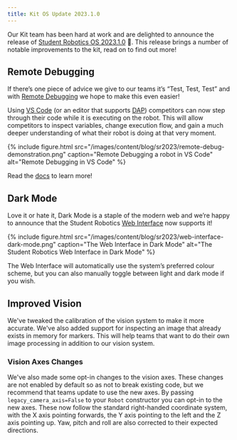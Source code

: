 ```yaml
---
title: Kit OS Update 2023.1.0
---
```


Our Kit team has been hard at work and are delighted to announce the release of [Student Robotics OS 2023.1.0](https://studentrobotics.org/docs/kit/brain_board/updates) 🎉. This release brings a number of notable improvements to the kit, read on to find out more!

## Remote Debugging

If there’s one piece of advice we give to our teams it’s “Test, Test, Test” and with [Remote Debugging](https://studentrobotics.org/docs/programming/editors/vscode#remote-debugging) we hope to make this even easier!

Using [VS Code](https://code.visualstudio.com/) (or an editor that supports [DAP](https://microsoft.github.io/debug-adapter-protocol/)) competitors can now step through their code while it is executing on the robot. This will allow competitors to inspect variables, change execution flow, and gain a much deeper understanding of what their robot is doing at that very moment.

{% include figure.html src="/images/content/blog/sr2023/remote-debug-demonstration.png"
           caption="Remote Debugging a robot in VS Code" alt="Remote Debugging in VS Code" %}

Read the [docs](https://studentrobotics.org/docs/programming/editors/vscode#remote-debugging) to learn more!

## Dark Mode

Love it or hate it, Dark Mode is a staple of the modern web and we’re happy to announce that the Student Robotics [Web Interface](https://studentrobotics.org/docs/kit/wifi#using-the-robot-interface) now supports it!

{% include figure.html src="/images/content/blog/sr2023/web-interface-dark-mode.png"
           caption="The Web Interface in Dark Mode" alt="The Student Robotics Web Interface in Dark Mode" %}

The Web Interface will automatically use the system’s preferred colour scheme, but you can also manually toggle between light and dark mode if you wish.

## Improved Vision

We've tweaked the calibration of the vision system to make it more accurate. We've also added support for inspecting an image that already exists in memory for markers. This will help teams that want to do their own image processing in addition to our vision system.

### Vision Axes Changes

We've also made some opt-in changes to the vision axes. These changes are not enabled by default so as not to break existing code, but we recommend that teams update to use the new axes. By passing `legacy_camera_axis=False` to your `Robot` constructor you can opt-in to the new axes. These now follow the standard right-handed coordinate system, with the X axis pointing forwards, the Y axis pointing to the left and the Z axis pointing up. Yaw, pitch and roll are also corrected to their expected directions.
